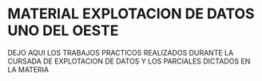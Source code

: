 # MATERIAL EXPLOTACION DE DATOS UNO DEL OESTE

DEJO AQUI LOS TRABAJOS PRACTICOS REALIZADOS DURANTE LA CURSADA DE EXPLOTACION DE DATOS Y LOS PARCIALES DICTADOS EN LA MATERIA 
